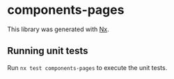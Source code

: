 # components-pages

This library was generated with [Nx](https://nx.dev).

## Running unit tests

Run `nx test components-pages` to execute the unit tests.
